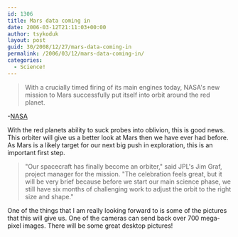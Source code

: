 ```yaml
---
id: 1306
title: Mars data coming in
date: 2006-03-12T21:11:03+00:00
author: tsykoduk
layout: post
guid: 30/2008/12/27/mars-data-coming-in
permalink: /2006/03/12/mars-data-coming-in/
categories:
  - Science!
---
```

<blockquote>With a crucially timed firing of its main engines today, <span class="caps">NASA</span>'s new mission to Mars successfully put itself into orbit around the red planet. </blockquote>

-<a href="http://www.nasa.gov/mission_pages/MRO/news/mro-20060310.html"><span class="caps">NASA</span></a>


With the red planets ability to suck probes into oblivion, this is good news. This orbiter will give us a better look at Mars then we have ever had before. As Mars is a likely target for our next big push in exploration, this is an important first step.


<blockquote>"Our spacecraft has finally become an orbiter," said <span class="caps">JPL</span>'s Jim Graf, project manager for the mission. "The celebration feels great, but it will be very brief because before we start our main science phase, we still have six months of challenging work to adjust the orbit to the right size and shape." </blockquote>

One of the things that I am really looking forward to is some of the pictures that this will give us. One of the cameras can send back over 700 mega-pixel images. There will be some great desktop pictures!